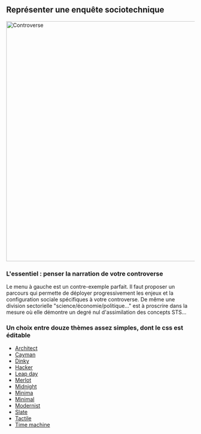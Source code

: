 ## Représenter une enquête sociotechnique

<img src="http://www.ephemanar.net/imagestrois/controverse_.jpg" alt="Controverse" width="640">

### L'essentiel : penser la narration de votre controverse

Le menu à gauche est un contre-exemple parfait. Il faut proposer un parcours qui permette de déployer progressivement les enjeux et la configuration sociale spécifiques à votre controverse. De même une division sectorielle "science/économie/politique…" est à proscrire dans la mesure où elle démontre un degré nul d'assimilation des concepts STS…

### Un choix entre douze thèmes assez simples, dont le css est éditable

* [Architect](https://pages-themes.github.io/architect/)
* [Cayman](https://pages-themes.github.io/cayman/)
* [Dinky](https://pages-themes.github.io/dinky/)
* [Hacker](https://pages-themes.github.io/hacker/)
* [Leap day](https://pages-themes.github.io/leap-day/)
* [Merlot](https://pages-themes.github.io/merlot/)
* [Midnight](https://pages-themes.github.io/midnight/)
* [Minima](https://pages-themes.github.io/minima/)
* [Minimal](https://pages-themes.github.io/minimal/)
* [Modernist](https://pages-themes.github.io/modernist/)
* [Slate](https://pages-themes.github.io/slate/)
* [Tactile](https://pages-themes.github.io/tactile/)
* [Time machine](https://pages-themes.github.io/time-machine/)
